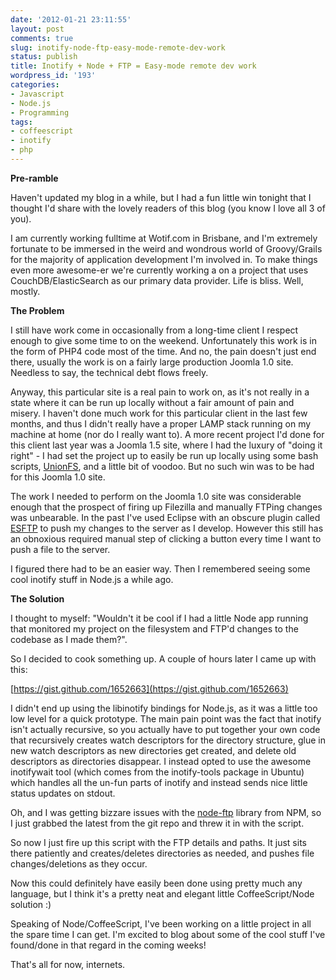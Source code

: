 ```yaml
---
date: '2012-01-21 23:11:55'
layout: post
comments: true
slug: inotify-node-ftp-easy-mode-remote-dev-work
status: publish
title: Inotify + Node + FTP = Easy-mode remote dev work
wordpress_id: '193'
categories:
- Javascript
- Node.js
- Programming
tags:
- coffeescript
- inotify
- php
---
```


**Pre-ramble**

Haven't updated my blog in a while, but I had a fun little win tonight that I thought I'd share with the lovely readers of this blog (you know I love all 3 of you).

I am currently working fulltime at Wotif.com in Brisbane, and I'm extremely fortunate to be immersed in the weird and wondrous world of Groovy/Grails for the majority of application development I'm involved in. To make things even more awesome-er we're currently working a on a project that uses CouchDB/ElasticSearch as our primary data provider. Life is bliss. Well, mostly.

**The Problem**

I still have work come in occasionally from a long-time client I respect enough to give some time to on the weekend. Unfortunately this work is in the form of PHP4 code most of the time. And no, the pain doesn't just end there, usually the work is on a fairly large production Joomla 1.0 site. Needless to say, the technical debt flows freely.

Anyway, this particular site is a real pain to work on, as it's not really in a state where it can be run up locally without a fair amount of pain and misery. I haven't done much work for this particular client in the last few months, and thus I didn't really have a proper LAMP stack running on my machine at home (nor do I really want to). A more recent project I'd done for this client last year was a Joomla 1.5 site, where I had the luxury of "doing it right" - I had set the project up to easily be run up locally using some bash scripts, [UnionFS](http://en.wikipedia.org/wiki/UnionFS), and a little bit of voodoo. But no such win was to be had for this Joomla 1.0 site.

The work I needed to perform on the Joomla 1.0 site was considerable enough that the prospect of firing up Filezilla and manually FTPing changes was unbearable. In the past I've used Eclipse with an obscure plugin called [ESFTP](http://sourceforge.net/projects/esftp/) to push my changes to the server as I develop. However this still has an obnoxious required manual step of clicking a button every time I want to push a file to the server.

I figured there had to be an easier way. Then I remembered seeing some cool inotify stuff in Node.js a while ago.

**The Solution**

I thought to myself: "Wouldn't it be cool if I had a little Node app running that monitored my project on the filesystem and FTP'd changes to the codebase as I made them?".

So I decided to cook something up. A couple of hours later I came up with this:

[https://gist.github.com/1652663](https://gist.github.com/1652663)

I didn't end up using the libinotify bindings for Node.js, as it was a little too low level for a quick prototype. The main pain point was the fact that inotify isn't actually recursive, so you actually have to put together your own code that recursively creates watch descriptors for the directory structure, glue in new watch descriptors as new directories get created, and delete old descriptors as directories disappear. I instead opted to use the awesome inotifywait tool (which comes from the inotify-tools package in Ubuntu) which handles all the un-fun parts of inotify and instead sends nice little status updates on stdout.

Oh, and I was getting bizzare issues with the [node-ftp](https://github.com/mscdex/node-ftp) library from NPM, so I just grabbed the latest from the git repo and threw it in with the script.

So now I just fire up this script with the FTP details and paths. It just sits there patiently and creates/deletes directories as needed, and pushes file changes/deletions as they occur.

Now this could definitely have easily been done using pretty much any language, but I think it's a pretty neat and elegant little CoffeeScript/Node solution :)

Speaking of Node/CoffeeScript, I've been working on a little project in all the spare time I can get. I'm excited to blog about some of the cool stuff I've found/done in that regard in the coming weeks!

That's all for now, internets.
